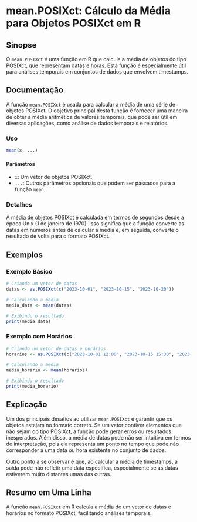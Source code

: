 <!--
Meta Description: # mean.POSIXct: Cálculo da Média para Objetos POSIXct em R ## Sinopse O `mean.POSIXct` é uma função em R que calcula a média de objetos do tipo POSIXc...
Meta Keywords: posixct, média, que, mean, datas
-->

# mean.POSIXct: Cálculo da Média para Objetos POSIXct em R

## Sinopse
O `mean.POSIXct` é uma função em R que calcula a média de objetos do tipo POSIXct, que representam datas e horas. Esta função é especialmente útil para análises temporais em conjuntos de dados que envolvem timestamps.

## Documentação
A função `mean.POSIXct` é usada para calcular a média de uma série de objetos POSIXct. O objetivo principal desta função é fornecer uma maneira de obter a média aritmética de valores temporais, que pode ser útil em diversas aplicações, como análise de dados temporais e relatórios.

### Uso
```R
mean(x, ...)
```

#### Parâmetros
- `x`: Um vetor de objetos POSIXct.
- `...`: Outros parâmetros opcionais que podem ser passados para a função `mean`.

### Detalhes
A média de objetos POSIXct é calculada em termos de segundos desde a época Unix (1 de janeiro de 1970). Isso significa que a função converte as datas em números antes de calcular a média e, em seguida, converte o resultado de volta para o formato POSIXct.

## Exemplos

### Exemplo Básico
```R
# Criando um vetor de datas
datas <- as.POSIXct(c("2023-10-01", "2023-10-15", "2023-10-20"))

# Calculando a média
media_data <- mean(datas)

# Exibindo o resultado
print(media_data)
```

### Exemplo com Horários
```R
# Criando um vetor de datas e horários
horarios <- as.POSIXct(c("2023-10-01 12:00", "2023-10-15 15:30", "2023-10-20 09:45"))

# Calculando a média
media_horario <- mean(horarios)

# Exibindo o resultado
print(media_horario)
```

## Explicação
Um dos principais desafios ao utilizar `mean.POSIXct` é garantir que os objetos estejam no formato correto. Se um vetor contiver elementos que não sejam do tipo POSIXct, a função pode gerar erros ou resultados inesperados. Além disso, a média de datas pode não ser intuitiva em termos de interpretação, pois ela representa um ponto no tempo que pode não corresponder a uma data ou hora existente no conjunto de dados.

Outro ponto a se observar é que, ao calcular a média de timestamps, a saída pode não refletir uma data específica, especialmente se as datas estiverem muito distantes umas das outras.

## Resumo em Uma Linha
A função `mean.POSIXct` em R calcula a média de um vetor de datas e horários no formato POSIXct, facilitando análises temporais.